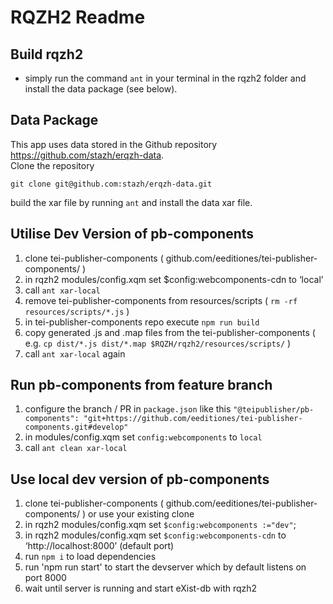 # RQZH2 Readme


## Build rqzh2
* simply run the command `ant` in your terminal in the rqzh2 folder and install the data package (see below).
  
## Data Package
This app uses data stored in the Github repository https://github.com/stazh/erqzh-data.   
Clone the repository 
```
git clone git@github.com:stazh/erqzh-data.git
``` 
build the xar file by running `ant` and install the data xar file. 
  
## Utilise Dev Version of pb-components

1. clone tei-publisher-components ( github.com/eeditiones/tei-publisher-components/ )
1. in rqzh2 modules/config.xqm set $config:webcomponents-cdn to ‘local’ 
1. call `ant xar-local`
1. remove tei-publisher-components from resources/scripts ( `rm -rf resources/scripts/*.js` )
1. in tei-publisher-components repo execute `npm run build` 
1. copy generated .js and .map files from the tei-publisher-components ( e.g. `cp dist/*.js dist/*.map $RQZH/rqzh2/resources/scripts/` )
1. call `ant xar-local` again

## Run pb-components from feature branch

1. configure the branch / PR in `package.json` like this `"@teipublisher/pb-components": "git+https://github.com/eeditiones/tei-publisher-components.git#develop"` 
1. in modules/config.xqm set `config:webcomponents` to `local`
2. call `ant clean xar-local`

## Use local dev version of pb-components

1. clone tei-publisher-components ( github.com/eeditiones/tei-publisher-components/ ) or use
your existing clone
1. in rqzh2 modules/config.xqm set `$config:webcomponents :="dev"`;
1. in rqzh2 modules/config.xqm set `$config:webcomponents-cdn` to ‘http://localhost:8000’ (default port)
1. run `npm i` to load dependencies
1. run 'npm run start' to start the devserver which by default listens on port 8000
1. wait until server is running and start eXist-db with rqzh2 
